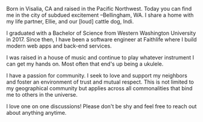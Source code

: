 Born in Visalia, CA and raised in the Pacific Northwest. Today you can find me in the city of subdued excitement –Bellingham, WA. I share a home with my life partner, Ellie, and our [loud] cattle dog, Indi.

I graduated with a Bachelor of Science from Western Washington University in 2017. Since then, I have been a software engineer at Faithlife where I build modern web apps and back-end services.

I was raised in a house of music and continue to play whatever instrument I can get my hands on. Most often that end's up being a ukulele.

I have a passion for community. I seek to love and support my neighbors and foster an environment of trust and mutual respect. This is not limited to my geographical community but applies across all commonalities that bind me to others in the universe.

I love one on one discussions! Please don't be shy and feel free to reach out about anything anytime.
